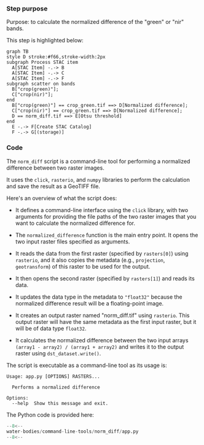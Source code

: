 ### Step purpose 

Purpose: to calculate the normalized difference of the "green" or "nir" bands.

This step is highlighted below:

``` mermaid
graph TB
style D stroke:#f66,stroke-width:2px
subgraph Process STAC item
  A[STAC Item] -.-> B
  A[STAC Item] -.-> C
  A[STAC Item] -.-> F
subgraph scatter on bands
  B["crop(green)"];
  C["crop(nir)"];
end
  B["crop(green)"] == crop_green.tif ==> D[Normalized difference];
  C["crop(nir)"] == crop_green.tif ==> D[Normalized difference];
  D == norm_diff.tif ==> E[Otsu threshold]
end
  E -.-> F[Create STAC Catalog]
  F -.-> G[(storage)]
```

### Code

The `norm_diff` script is a command-line tool for performing a normalized difference between two raster images. 

It uses the `click`, `rasterio`, and `numpy` libraries to perform the calculation and save the result as a GeoTIFF file. 

Here's an overview of what the script does:

* It defines a command-line interface using the `click` library, with two arguments for providing the file paths of the two raster images that you want to calculate the normalized difference for.

* The `normalized_difference` function is the main entry point. It opens the two input raster files specified as arguments.

* It reads the data from the first raster (specified by `rasters[0]`) using `rasterio`, and it also copies the metadata (e.g., `projection`, `geotransform`) of this raster to be used for the output.

* It then opens the second raster (specified by `rasters[1]`) and reads its data.

* It updates the data type in the metadata to `"float32"` because the normalized difference result will be a floating-point image.

* It creates an output raster named "norm_diff.tif" using `rasterio`. This output raster will have the same metadata as the first input raster, but it will be of data type `float32`.

* It calculates the normalized difference between the two input arrays `(array1 - array2) / (array1 + array2)` and writes it to the output raster using `dst_dataset.write()`.

The script is executable as a command-line tool as its usage is:

```
Usage: app.py [OPTIONS] RASTERS...

  Performs a normalized difference

Options:
  --help  Show this message and exit.
```

The Python code is provided here:

```python linenums="1" title="water-bodies/command-line-tools/norm_diff/app.py"
--8<--
water-bodies/command-line-tools/norm_diff/app.py
--8<--
```
